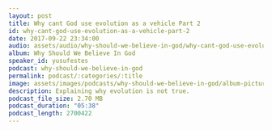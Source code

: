 ```yaml
---
layout: post
title: Why cant God use evolution as a vehicle Part 2
id: why-cant-god-use-evolution-as-a-vehicle-part-2
date: 2017-09-22 23:34:00
audio: assets/audio/why-should-we-believe-in-god/why-cant-god-use-evolution-as-a-vehicle-part-2.mp3
album: Why Should We Believe In God
speaker_id: yusufestes
podcast: why-should-we-believe-in-god
permalink: podcast/:categories/:title
image: assets/images/podcasts/why-should-we-believe-in-god/album-picture-small.jpg
description: Explaining why evolution is not true.
podcast_file_size: 2.70 MB
podcast_duration: "05:38"
podcast_length: 2700422
---
```

